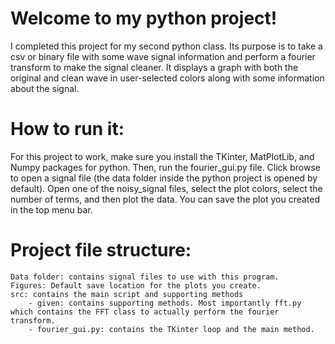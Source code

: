# Welcome to my python project!

I completed this project for my second python class. Its purpose is to take a csv or binary file with some wave signal information and perform a fourier transform to make the signal cleaner. It displays a graph with both the original and clean wave in user-selected colors along with some information about the signal.

# How to run it:
For this project to work, make sure you install the TKinter, MatPlotLib, and Numpy packages for python.
Then, run the fourier_gui.py file. 
Click browse to open a signal file (the data folder inside the python project is opened by default).
Open one of the noisy_signal files, select the plot colors, select the number of terms, and then plot the data.
You can save the plot you created in the top menu bar.

# Project file structure:
    Data folder: contains signal files to use with this program.
    Figures: Default save location for the plots you create.
    src: contains the main script and supporting methods
        - given: contains supporting methods. Most importantly fft.py which contains the FFT class to actually perform the fourier transform.
        - fourier_gui.py: contains the TKinter loop and the main method.